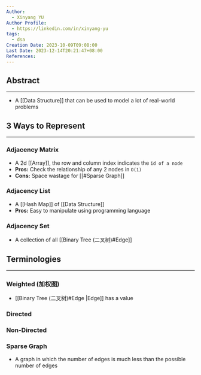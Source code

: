 ```yaml
---
Author:
  - Xinyang YU
Author Profile:
  - https://linkedin.com/in/xinyang-yu
tags:
  - dsa
Creation Date: 2023-10-09T09:08:00
Last Date: 2023-12-14T20:21:47+08:00
References: 
---
```

## Abstract
---
- A [[Data Structure]] that can be used to model a lot of real-world problems

## 3 Ways to Represent
---
### Adjacency Matrix
- A 2d [[Array]], the row and column index indicates the `id of a node`
- **Pros:** Check the relationship of any 2 nodes in `O(1)`
- **Cons:** Space wastage for [[#Sparse Graph]]

### Adjacency List
- A [[Hash Map]] of [[Data Structure]]
- **Pros:** Easy to manipulate using programming language

### Adjacency Set
- A collection of all [[Binary Tree (二叉树)#Edge]] 


## Terminologies
---
### Weighted (加权图)
- [[Binary Tree (二叉树)#Edge |Edge]] has a value
### Directed

### Non-Directed

### Sparse Graph
- A graph in which the number of edges is much less than the possible number of edges
